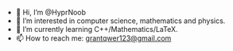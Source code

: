 - 👋 Hi, I’m @HyprNoob
- 👀 I’m interested in computer science, mathematics and physics.
- 🌱 I’m currently learning C++/Mathematics/LaTeX.
- 📫 How to reach me: grantqwer123@gmail.com

<!---
HyprNoob/HyprNoob is a ✨ special ✨ repository because its `README.md` (this file) appears on your GitHub profile.
You can click the Preview link to take a look at your changes.
--->

